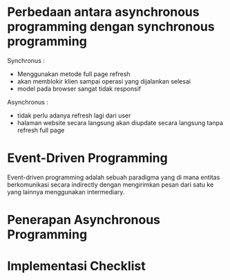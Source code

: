 # Perbedaan antara asynchronous programming dengan synchronous programming
Synchronus :  
- Menggunakan metode full page refresh
- akan memblokir klien sampai operasi yang dijalankan selesai
- model pada browser sangat tidak responsif

Asynchronus : 
- tidak perlu adanya refresh lagi dari user
- halaman website secara langsung akan diupdate secara langsung tanpa refresh full page

# Event-Driven Programming
Event-driven programming adalah sebuah paradigma yang di mana entitas berkomunikasi secara indirectly dengan mengirimkan pesan dari satu ke yang lainnya menggunakan intermediary.

# Penerapan Asynchronous Programming

# Implementasi Checklist
